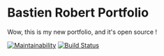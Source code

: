 # Bastien Robert Portfolio

Wow, this is my new portfolio, and it's open source !

[![Maintainability](https://api.codeclimate.com/v1/badges/daf5b56619eb5ed1448b/maintainability)](https://codeclimate.com/github/bastienrobert/bastienrobert/maintainability)
[![Build Status](https://travis-ci.org/bastienrobert/bastienrobert.svg?branch=master)](https://travis-ci.org/bastienrobert/bastienrobert)
